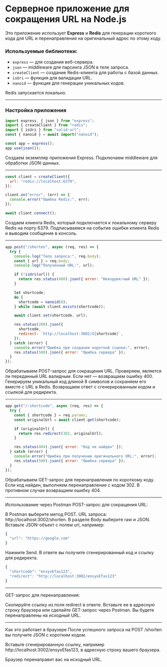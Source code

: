 # Серверное приложение для сокращения URL на Node.js

Это приложение использует **Express** и **Redis** для генерации короткого кода для URL и перенаправления на оригинальный адрес по этому коду.

### Используемые библиотеки:

- `express` — для создания веб-сервера.
- `json` — middleware для парсинга JSON в теле запроса.
- `createClient` — создание Redis-клиента для работы с базой данных.
- `isUri` — функция для валидации URL.
- `nanoid` — функция для генерации уникальных кодов.

Redis запускается локально.

---

### Настройка приложения

```js
import express, { json } from "express";
import { createClient } from "redis";
import { isUri } from "valid-url";
const { nanoid } = await import("nanoid");

const app = express();
app.use(json());
```

Создаем экземпляр приложения Express.
Подключаем middleware для обработки JSON-данных.

---

```js
const client = createClient({
  url: "redis://localhost:6379",
});

client.on("error", (err) => {
  console.error("Ошибка Redis:", err);
});

await client.connect();
```

Создаем клиента Redis, который подключается к локальному серверу Redis на порту 6379.
Подписываемся на событие ошибки клиента Redis и выводим сообщение в консоль.

---

```js
app.post("/shorten", async (req, res) => {
  try {
    console.log("Тело запроса:", req.body);
    const { url } = req.body;
    console.log("Полученный URL:", url);

    if (!isUri(url)) {
      return res.status(400).json({ error: "Некорректный URL" });
    }

    let shortcode;
    do {
      shortcode = nanoid(8);
    } while (await client.exists(shortcode));

    await client.set(shortcode, url);

    res.status(200).json({
      shortcode,
      redirect: `http://localhost:3002/${shortcode}`,
    });
  } catch (error) {
    console.error("Ошибка при создании короткой ссылки:", error);
    res.status(500).json({ error: "Ошибка сервера" });
  }
});
```

Обрабатываем POST-запрос для сокращения URL.
Проверяем, является ли переданный URL валидным. Если нет — возвращаем ошибку 400.
Генерируем уникальный код длиной 8 символов и сохраняем его вместе с URL в Redis.
Возвращаем ответ с сгенерированным кодом и ссылкой для редиректа.

---

```js
app.get("/:shortcode", async (req, res) => {
  try {
    const { shortcode } = req.params;
    const originalUrl = await client.get(shortcode);

    if (originalUrl) {
      return res.redirect(302, originalUrl);
    }

    res.status(404).json({ error: "Код не найден" });
  } catch (error) {
    console.error("Ошибка при получении оригинального URL:", error);
    res.status(500).json({ error: "Ошибка сервера" });
  }
});
```

Обрабатываем GET-запрос для перенаправления по короткому коду.
Если код найден, выполняем перенаправление с кодом 302. В противном случае возвращаем ошибку 404.

---

Использование через Postman
POST-запрос для сокращения URL:

В Postman выберите метод POST.
URL запроса: http://localhost:3002/shorten.
В разделе Body выберите raw и JSON.
Вставьте JSON-объект с полем url, например:

```js
{
  "url": "https://google.com"
}
```

Нажмите Send. В ответе вы получите сгенерированный код и ссылку для редиректа.

```js
{
  "shortcode": "ensyxEfas123",
  "redirect": "http://localhost:3002/ensyxEfas123"
}
```

---

GET-запрос для перенаправления:

Скопируйте ссылку из поля redirect в ответе.
Вставьте ее в адресную строку браузера или сделайте GET-запрос через Postman.
Вы будете перенаправлены на исходный URL.

---

Как это работает в браузере
После успешного запроса на POST /shorten вы получите JSON с коротким кодом.

Вставьте сгенерированную ссылку, например http://localhost:3002/ensyxEfas123, в адресную строку вашего браузера.

Браузер перенаправит вас на исходный URL.
